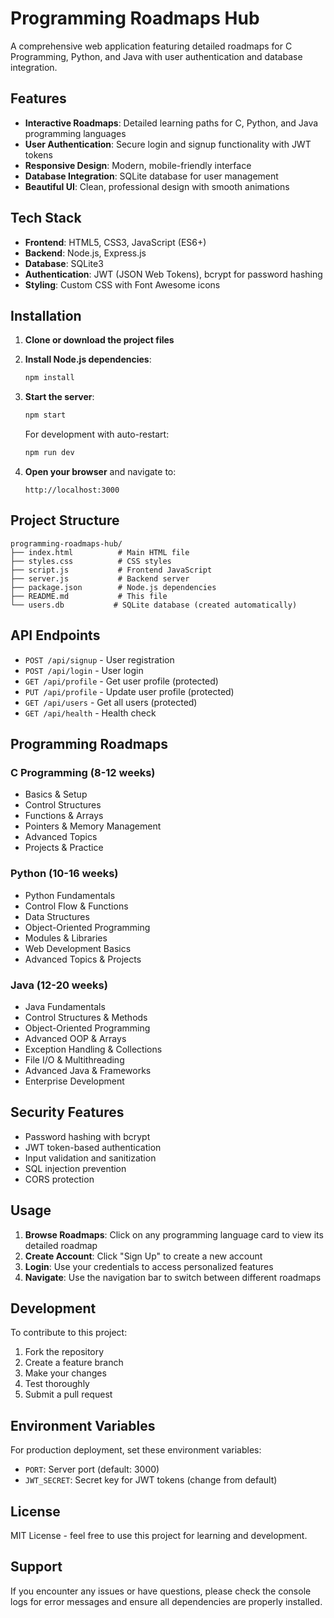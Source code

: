# Programming Roadmaps Hub

A comprehensive web application featuring detailed roadmaps for C Programming, Python, and Java with user authentication and database integration.

## Features

- **Interactive Roadmaps**: Detailed learning paths for C, Python, and Java programming languages
- **User Authentication**: Secure login and signup functionality with JWT tokens
- **Responsive Design**: Modern, mobile-friendly interface
- **Database Integration**: SQLite database for user management
- **Beautiful UI**: Clean, professional design with smooth animations

## Tech Stack

- **Frontend**: HTML5, CSS3, JavaScript (ES6+)
- **Backend**: Node.js, Express.js
- **Database**: SQLite3
- **Authentication**: JWT (JSON Web Tokens), bcrypt for password hashing
- **Styling**: Custom CSS with Font Awesome icons

## Installation

1. **Clone or download the project files**

2. **Install Node.js dependencies**:
   ```bash
   npm install
   ```

3. **Start the server**:
   ```bash
   npm start
   ```
   
   For development with auto-restart:
   ```bash
   npm run dev
   ```

4. **Open your browser** and navigate to:
   ```
   http://localhost:3000
   ```

## Project Structure

```
programming-roadmaps-hub/
├── index.html          # Main HTML file
├── styles.css          # CSS styles
├── script.js           # Frontend JavaScript
├── server.js           # Backend server
├── package.json        # Node.js dependencies
├── README.md           # This file
└── users.db           # SQLite database (created automatically)
```

## API Endpoints

- `POST /api/signup` - User registration
- `POST /api/login` - User login
- `GET /api/profile` - Get user profile (protected)
- `PUT /api/profile` - Update user profile (protected)
- `GET /api/users` - Get all users (protected)
- `GET /api/health` - Health check

## Programming Roadmaps

### C Programming (8-12 weeks)
- Basics & Setup
- Control Structures
- Functions & Arrays
- Pointers & Memory Management
- Advanced Topics
- Projects & Practice

### Python (10-16 weeks)
- Python Fundamentals
- Control Flow & Functions
- Data Structures
- Object-Oriented Programming
- Modules & Libraries
- Web Development Basics
- Advanced Topics & Projects

### Java (12-20 weeks)
- Java Fundamentals
- Control Structures & Methods
- Object-Oriented Programming
- Advanced OOP & Arrays
- Exception Handling & Collections
- File I/O & Multithreading
- Advanced Java & Frameworks
- Enterprise Development

## Security Features

- Password hashing with bcrypt
- JWT token-based authentication
- Input validation and sanitization
- SQL injection prevention
- CORS protection

## Usage

1. **Browse Roadmaps**: Click on any programming language card to view its detailed roadmap
2. **Create Account**: Click "Sign Up" to create a new account
3. **Login**: Use your credentials to access personalized features
4. **Navigate**: Use the navigation bar to switch between different roadmaps

## Development

To contribute to this project:

1. Fork the repository
2. Create a feature branch
3. Make your changes
4. Test thoroughly
5. Submit a pull request

## Environment Variables

For production deployment, set these environment variables:

- `PORT`: Server port (default: 3000)
- `JWT_SECRET`: Secret key for JWT tokens (change from default)

## License

MIT License - feel free to use this project for learning and development.

## Support

If you encounter any issues or have questions, please check the console logs for error messages and ensure all dependencies are properly installed.
